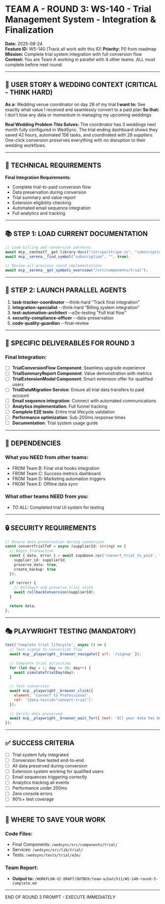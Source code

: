# TEAM A - ROUND 3: WS-140 - Trial Management System - Integration & Finalization

**Date:** 2025-08-24  
**Feature ID:** WS-140 (Track all work with this ID)
**Priority:** P0 from roadmap  
**Mission:** Complete trial system integration with full conversion flow  
**Context:** You are Team A working in parallel with 4 other teams. ALL must complete before next round.

---

## 🎯 USER STORY & WEDDING CONTEXT (CRITICAL - THINK HARD)

**As a:** Wedding venue coordinator on day 28 of my trial
**I want to:** See exactly what value I received and seamlessly convert to a paid plan
**So that:** I don't lose any data or momentum in managing my upcoming weddings

**Real Wedding Problem This Solves:**
The coordinator has 3 weddings next month fully configured in WedSync. The trial ending dashboard shows they saved 42 hours, automated 156 tasks, and coordinated with 28 suppliers. One-click conversion preserves everything with no disruption to their wedding workflows.

---

## 🎯 TECHNICAL REQUIREMENTS

**Final Integration Requirements:**
- Complete trial-to-paid conversion flow
- Data preservation during conversion
- Trial summary and value report
- Extension eligibility checking
- Automated email sequence integration
- Full analytics and tracking

---

## 📚 STEP 1: LOAD CURRENT DOCUMENTATION

```typescript
// Load billing and conversion patterns
await mcp__context7__get-library-docs("/stripe/stripe-js", "subscriptions checkout", 2000);
await mcp__serena__find_symbol("subscription", "", true);

// Review all previous round implementations
await mcp__serena__get_symbols_overview("/src/components/trial");
```

---

## 🚀 STEP 2: LAUNCH PARALLEL AGENTS

1. **task-tracker-coordinator** --think-hard "Track final integration"
2. **integration-specialist** --think-hard "Billing system integration"
3. **test-automation-architect** --e2e-testing "Full trial flow"
4. **security-compliance-officer** --data-preservation
5. **code-quality-guardian** --final-review

---

## 🎯 SPECIFIC DELIVERABLES FOR ROUND 3

### Final Integration:
- [ ] **TrialConversionFlow Component**: Seamless upgrade experience
- [ ] **TrialSummaryReport Component**: Value demonstration with metrics
- [ ] **TrialExtensionModal Component**: Smart extension offer for qualified users
- [ ] **TrialDataMigration Service**: Ensure all trial data transfers to paid account
- [ ] **Email sequence integration**: Connect with automated communications
- [ ] **Analytics implementation**: Full funnel tracking
- [ ] **Complete E2E tests**: Entire trial lifecycle validation
- [ ] **Performance optimization**: Sub-200ms response times
- [ ] **Documentation**: Trial system usage guide

---

## 🔗 DEPENDENCIES

### What you NEED from other teams:
- FROM Team B: Final viral hooks integration
- FROM Team C: Success metrics dashboard
- FROM Team D: Marketing automation triggers
- FROM Team E: Offline data sync

### What other teams NEED from you:
- TO ALL: Completed trial UI system for testing

---

## 🔒 SECURITY REQUIREMENTS

```typescript
// Ensure data preservation during conversion
const convertTrialToP = async (supplierId: string) => {
  // Begin transaction
  const { data, error } = await supabase.rpc('convert_trial_to_paid', {
    supplier_id: supplierId,
    preserve_data: true,
    create_backup: true
  });
  
  if (error) {
    // Rollback and preserve trial state
    await rollbackConversion(supplierId);
  }
  
  return data;
};
```

---

## 🎭 PLAYWRIGHT TESTING (MANDATORY)

```javascript
test('Complete trial lifecycle', async () => {
  // Test signup to conversion flow
  await mcp__playwright__browser_navigate({ url: '/signup' });
  
  // Complete trial activities
  for (let day = 1; day <= 30; day++) {
    await simulateTrialDay(day);
  }
  
  // Test conversion
  await mcp__playwright__browser_click({
    element: 'Convert to Professional',
    ref: '[data-testid="convert-trial"]'
  });
  
  // Verify data preserved
  await mcp__playwright__browser_wait_for({ text: 'All your data has been preserved' });
});
```

---

## ✅ SUCCESS CRITERIA

- [ ] Trial system fully integrated
- [ ] Conversion flow tested end-to-end
- [ ] All data preserved during conversion
- [ ] Extension system working for qualified users
- [ ] Email sequences triggering correctly
- [ ] Analytics tracking all events
- [ ] Performance under 200ms
- [ ] Zero console errors
- [ ] 90%+ test coverage

---

## 💾 WHERE TO SAVE YOUR WORK

### Code Files:
- Final Components: `/wedsync/src/components/trial/`
- Services: `/wedsync/src/lib/trial/`
- Tests: `/wedsync/tests/trial/e2e/`

### Team Report:
- **Output to:** `/WORKFLOW-V2-DRAFT/OUTBOX/team-a/batch11/WS-140-round-3-complete.md`

---

END OF ROUND 3 PROMPT - EXECUTE IMMEDIATELY